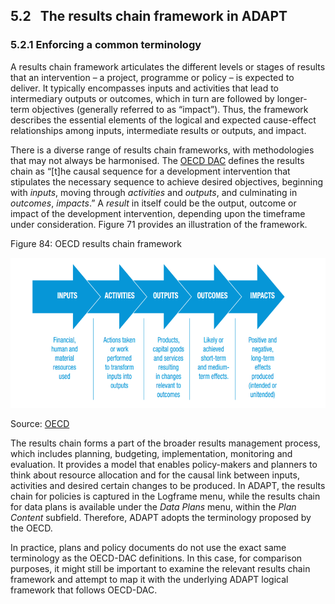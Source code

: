 ## 5.2   The results chain framework in ADAPT

### 5.2.1 Enforcing a common terminology 

A results chain framework articulates the different levels or stages of
results that an intervention – a project, programme or policy – is
expected to deliver. It typically encompasses inputs and activities that
lead to intermediary outputs or outcomes, which in turn are followed by
longer-term objectives (generally referred to as “impact”). Thus, the
framework describes the essential elements of the logical and expected
cause-effect relationships among inputs, intermediate results or
outputs, and impact.

There is a diverse range of results chain frameworks, with methodologies
that may not always be harmonised. The [OECD
DAC](https://www.oecd.org/dac/peer-reviews/Development-Results-Note.pdf)
defines the results chain as “\[t\]he causal sequence for a development
intervention that stipulates the necessary sequence to achieve desired
objectives, beginning with *inputs*, moving through *activities* and
*outputs*, and culminating in *outcomes*, *impacts*.” A *result* in
itself could be the output, outcome or impact of the development
intervention, depending upon the timeframe under consideration. Figure
71 provides an illustration of the framework.

<span id="_Toc521689469" class="anchor"></span>Figure 84: OECD results
chain framework

<img src="ADAPTmedia\media\image127.png" style="width:6.26806in;height:2.50053in" />

Source:
[OECD](https://www.oecd.org/dac/peer-reviews/Development-Results-Note.pdf)

The results chain forms a part of the broader results management
process, which includes planning, budgeting, implementation, monitoring
and evaluation. It provides a model that enables policy-makers and
planners to think about resource allocation and for the causal link
between inputs, activities and desired certain changes to be produced.
In ADAPT, the results chain for policies is captured in the Logframe
menu, while the results chain for data plans is available under the
*Data Plans* menu, within the *Plan Content* subfield. Therefore, ADAPT
adopts the terminology proposed by the OECD.

In practice, plans and policy documents do not use the exact same
terminology as the OECD-DAC definitions. In this case, for comparison
purposes, it might still be important to examine the relevant results
chain framework and attempt to map it with the underlying ADAPT logical
framework that follows OECD-DAC.